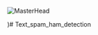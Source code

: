 ![MasterHead](https://media2.giphy.com/media/RI4LTRjrVJhTskGtrb/giphy.gif?cid=ecf05e47xkvbjr1j7j5im0xjzbzmeg5pnv0y5o9t0kmsd46y&ep=v1_gifs_search&rid=giphy.gif&ct=g)

)# Text_spam_ham_detection
